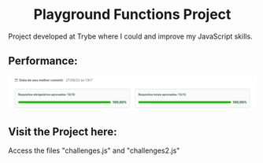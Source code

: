 <h1 align="center">Playground Functions Project</h1>
<div>Project developed at Trybe where I could and improve my JavaScript skills.</div>

<h2>Performance: </h2>
<div>
  <img src="img/Aprovação.png">
</div>

<h2>Visit the Project here:</h2>
<div>Access the files "challenges.js" and "challenges2.js"</div>